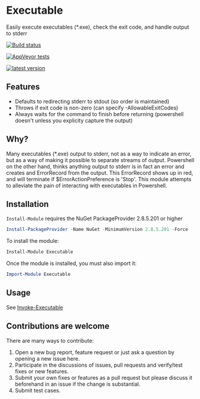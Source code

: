 # Executable

Easily execute executables (*.exe), check the exit code, and handle output to stderr

[![Build status](https://ci.appveyor.com/api/projects/status/dktthvk43gwicc7l?svg=true)](https://ci.appveyor.com/project/cwchapma/Executable)

[![AppVeyor tests](https://img.shields.io/appveyor/tests/cwchapma/Executable.svg)](https://ci.appveyor.com/project/cwchapma/executable/build/tests)

[![latest version](https://img.shields.io/powershellgallery/v/Executable.svg?label=latest+version)](https://www.powershellgallery.com/packages/Executable)

## Features

- Defaults to redirecting stderr to stdout (so order is maintained)
- Throws if exit code is non-zero (can specify -AllowableExitCodes)
- Always waits for the command to finish before returning (powershell doesn't unless you explicity capture the output)

## Why?

Many executables (*.exe) output to stderr, not as a way to indicate an error, but as a way of making it possible to separate streams of output.  Powershell on the other hand, thinks anything output to stderr is in fact an error and creates and ErrorRecord from the output.  This ErrorRecord shows up in red, and will terminate if $ErrorActionPreference is 'Stop'.  This module attempts to alleviate the pain of interacting with executables in Powershell.

## Installation

`Install-Module` requires the NuGet PackageProvider 2.8.5.201 or higher

```powershell
Install-PackageProvider -Name NuGet -MinimumVersion 2.8.5.201 -Force
```

To install the module:

```powershell
Install-Module Executable
```

Once the module is installed, you must also import it:

```powershell
Import-Module Executable
```

## Usage

See [Invoke-Executable](docs/Invoke-Executable.md)

## Contributions are welcome

There are many ways to contribute:

1. Open a new bug report, feature request or just ask a question by opening a new issue here.
2. Participate in the discussions of issues, pull requests and verify/test fixes or new features.
3. Submit your own fixes or features as a pull request but please discuss it beforehand in an issue if the change is substantial.
4. Submit test cases.